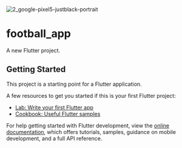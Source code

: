 ![2_google-pixel5-justblack-portrait](https://github.com/Mudassar41/football_app/assets/83106725/24cbcb3a-17a9-43df-a625-fb9a31b5a921)
# football_app

A new Flutter project.

## Getting Started

This project is a starting point for a Flutter application.

A few resources to get you started if this is your first Flutter project:

- [Lab: Write your first Flutter app](https://docs.flutter.dev/get-started/codelab)
- [Cookbook: Useful Flutter samples](https://docs.flutter.dev/cookbook)

For help getting started with Flutter development, view the
[online documentation](https://docs.flutter.dev/), which offers tutorials,
samples, guidance on mobile development, and a full API reference.
